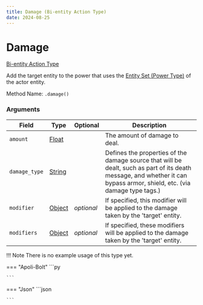 ```yaml
---
title: Damage (Bi-entity Action Type)
date: 2024-08-25
---
```


# Damage

[Bi-entity Action Type](../bientity_action_types.md)

Add the target entity to the power that uses the [Entity Set (Power Type)](../power_types/entity_set.md) of the actor entity.

Method Name: `.damage()`


### Arguments

| Field         | Type                                    | Optional   | Description                                                                                                  |
|---------------|-----------------------------------------|------------|--------------------------------------------------------------------------------------------------------------|
| `amount`      | [Float](../data_types/float.md)         |            | The amount of damage to deal.                                                             | 
| `damage_type` | [String](../data_types/string.md)       |            | Defines the properties of the damage source that will be dealt, such as part of its death message, and whether it can bypass armor, shield, etc. (via damage type tags.) | 
| `modifier`    | [Object](../data_types/object.md)       | *optional* | If specified, this modifier will be applied to the damage taken by the 'target' entity.   | 
| `modifiers`   | [Object](../data_types/object.md)       | *optional* | If specified, these modifiers will be applied to the damage taken by the 'target' entity. | 


!!! Note
    There is no example usage of this type yet.

=== "Apoli-Bolt"
    ```py

    ```
=== "Json"
    ```json
    
    ```